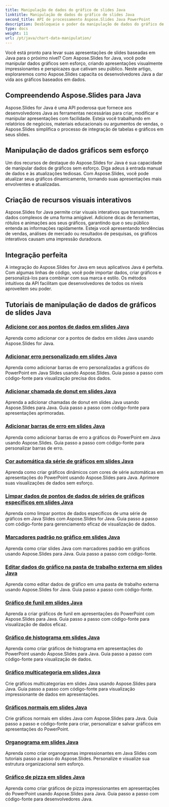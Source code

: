 ```yaml
---
title: Manipulação de dados do gráfico de slides Java
linktitle: Manipulação de dados do gráfico de slides Java
second_title: API de processamento Aspose.Slides Java PowerPoint
description: Desbloqueie o poder da manipulação de dados do gráfico de slides Java com Aspose.Slides para Java. Crie visuais e insights impressionantes sem esforço.
type: docs
weight: 11
url: /pt/java/chart-data-manipulation/
---
```

Você está pronto para levar suas apresentações de slides baseadas em Java para o próximo nível? Com Aspose.Slides for Java, você pode manipular dados gráficos sem esforço, criando apresentações visualmente impressionantes e perspicazes que cativam seu público. Neste artigo, exploraremos como Aspose.Slides capacita os desenvolvedores Java a dar vida aos gráficos baseados em dados.

## Compreendendo Aspose.Slides para Java

Aspose.Slides for Java é uma API poderosa que fornece aos desenvolvedores Java as ferramentas necessárias para criar, modificar e manipular apresentações com facilidade. Esteja você trabalhando em relatórios de negócios, materiais educacionais ou argumentos de vendas, o Aspose.Slides simplifica o processo de integração de tabelas e gráficos em seus slides.

## Manipulação de dados gráficos sem esforço

Um dos recursos de destaque do Aspose.Slides for Java é sua capacidade de manipular dados de gráficos sem esforço. Diga adeus à entrada manual de dados e às atualizações tediosas. Com Aspose.Slides, você pode atualizar seus gráficos dinamicamente, tornando suas apresentações mais envolventes e atualizadas.

## Criação de recursos visuais interativos

Aspose.Slides for Java permite criar visuais interativos que transmitem dados complexos de uma forma amigável. Adicione dicas de ferramentas, rótulos e animações aos seus gráficos, garantindo que o seu público entenda as informações rapidamente. Esteja você apresentando tendências de vendas, análises de mercado ou resultados de pesquisas, os gráficos interativos causam uma impressão duradoura.

## Integração perfeita

A integração do Aspose.Slides for Java em seus aplicativos Java é perfeita. Com algumas linhas de código, você pode importar dados, criar gráficos e personalizá-los para combinar com sua marca e estilo. Os métodos intuitivos da API facilitam que desenvolvedores de todos os níveis aproveitem seu poder.

## Tutoriais de manipulação de dados de gráficos de slides Java
### [Adicione cor aos pontos de dados em slides Java](./add-color-data-points-java-slides/)
Aprenda como adicionar cor a pontos de dados em slides Java usando Aspose.Slides for Java.
### [Adicionar erro personalizado em slides Java](./add-custom-error-java-slides/)
Aprenda como adicionar barras de erro personalizadas a gráficos do PowerPoint em Java Slides usando Aspose.Slides. Guia passo a passo com código-fonte para visualização precisa dos dados.
### [Adicionar chamada de donut em slides Java](./add-doughnut-callout-java-slides/)
Aprenda a adicionar chamadas de donut em slides Java usando Aspose.Slides para Java. Guia passo a passo com código-fonte para apresentações aprimoradas.
### [Adicionar barras de erro em slides Java](./add-error-bars-java-slides/)
Aprenda como adicionar barras de erro a gráficos do PowerPoint em Java usando Aspose.Slides. Guia passo a passo com código-fonte para personalizar barras de erro.
### [Cor automática da série de gráficos em slides Java](./automatic-chart-series-color-java-slides/)
Aprenda como criar gráficos dinâmicos com cores de série automáticas em apresentações do PowerPoint usando Aspose.Slides para Java. Aprimore suas visualizações de dados sem esforço.
### [Limpar dados de pontos de dados de séries de gráficos específicos em slides Java](./clear-specific-chart-series-data-points-java-slides/)
Aprenda como limpar pontos de dados específicos de uma série de gráficos em Java Slides com Aspose.Slides for Java. Guia passo a passo com código-fonte para gerenciamento eficaz de visualização de dados.
### [Marcadores padrão no gráfico em slides Java](./default-markers-in-chart-java-slides/)
Aprenda como criar slides Java com marcadores padrão em gráficos usando Aspose.Slides para Java. Guia passo a passo com código-fonte.
### [Editar dados do gráfico na pasta de trabalho externa em slides Java](./edit-chart-data-external-workbook-java-slides/)
Aprenda como editar dados de gráfico em uma pasta de trabalho externa usando Aspose.Slides for Java. Guia passo a passo com código-fonte.
### [Gráfico de funil em slides Java](./funnel-chart-java-slides/)
Aprenda a criar gráficos de funil em apresentações do PowerPoint com Aspose.Slides para Java. Guia passo a passo com código-fonte para visualização de dados eficaz.
### [Gráfico de histograma em slides Java](./histogram-chart-java-slides/)
Aprenda como criar gráficos de histograma em apresentações do PowerPoint usando Aspose.Slides para Java. Guia passo a passo com código-fonte para visualização de dados.
### [Gráfico multicategoria em slides Java](./multi-category-chart-java-slides/)
Crie gráficos multicategorias em slides Java usando Aspose.Slides para Java. Guia passo a passo com código-fonte para visualização impressionante de dados em apresentações.
### [Gráficos normais em slides Java](./normal-charts-java-slides/)
Crie gráficos normais em slides Java com Aspose.Slides para Java. Guia passo a passo e código-fonte para criar, personalizar e salvar gráficos em apresentações do PowerPoint.
### [Organograma em slides Java](./organization-chart-java-slides/)
Aprenda como criar organogramas impressionantes em Java Slides com tutoriais passo a passo do Aspose.Slides. Personalize e visualize sua estrutura organizacional sem esforço.
### [Gráfico de pizza em slides Java](./pie-chart-java-slides/)
Aprenda como criar gráficos de pizza impressionantes em apresentações do PowerPoint usando Aspose.Slides para Java. Guia passo a passo com código-fonte para desenvolvedores Java.